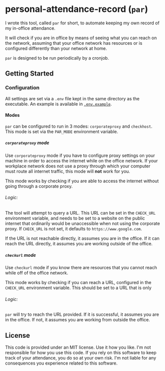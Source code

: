 # personal-attendance-record (`par`)

I wrote this tool, called `par` for short, to automate keeping my own record of my in-office attendance. 

It will check if you are in office by means of seeing what you can reach on the network, assuming that your office network has resources or is configured differently than your network at home. 

`par` is designed to be run periodically by a cronjob.

## Getting Started

### Configuration

All settings are set via a `.env` file kept in the same directory as the executable. An example is available in [`.env.example`](.env.example).

#### Modes

`par` can be configured to run in 3 modes: `corporateproxy` and `checkhost`. This mode is set via the `PAR_MODE` environment variable. 

##### `corporateproxy` mode

Use `corporateproxy` mode if you have to configure proxy settings on your machine in order to access the internet while on the office network. If your workplace network does not use a proxy through which your computer must route all internet traffic, this mode will **not** work for you. 

This mode works by checking if you are able to access the internet without going through a corporate proxy. 

###### Logic:

The tool will attempt to query a URL. This URL can be set in the `CHECK_URL` environment variable, and needs to be set to a website on the public internet that ordinarily would be unaccessible when not using the corporate proxy. If `CHECK_URL` is 
not set, it defaults to `https://www.google.com`.

If the URL is not reachable directly, it assumes you are in the office. 
If it can reach the URL directly, it assumes you are working outside of the office.

##### `checkurl` mode

Use `checkurl` mode if you know there are resources that you cannot reach while off of the office network.

This mode works by checking if you can reach a URL, configured in the `CHECK_URL` environment variable. This should be set to a URL that is only  

###### Logic:

`par` will try to reach the URL provided. If it is successful, it assumes you are in the office. If not, it assumes you are working from outside the office. 


## License

This code is provided under an MIT license. Use it how you like. I'm not responsible for how you use this code. If you rely on this software to keep track of your attendance, you do so at your own risk. I'm not liable for any consequences you experience related to this software.
